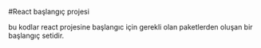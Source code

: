#React başlangıç projesi

bu kodlar react projesine başlangıc için gerekli olan paketlerden oluşan bir başlangıç setidir.